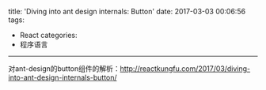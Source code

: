 title: 'Diving into ant design internals: Button'
date: 2017-03-03 00:06:56
tags:
- React
categories:
- 程序语言
---

对ant-design的button组件的解析：http://reactkungfu.com/2017/03/diving-into-ant-design-internals-button/